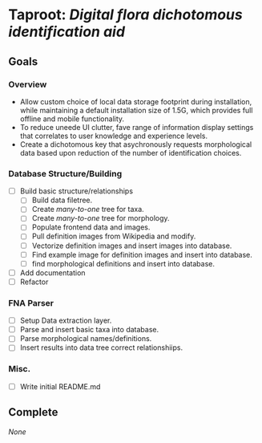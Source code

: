 # Taproot: *Digital flora dichotomous identification aid*

## Goals

### Overview

- Allow custom choice of local data storage footprint during installation, while
maintaining a default installation size of 1.5G, which provides full offline and
mobile functionality.  
- To reduce uneede UI clutter, fave range of information display settings that
correlates to user knowledge and experience levels.  
- Create a dichotomous key that asychronously requests morphological data based
upon reduction of the number of identification choices.  

### Database Structure/Building

- [ ] Build basic structure/relationships  
  - [ ] Build data filetree.  
  - [ ] Create *many-to-one* tree for taxa.  
  - [ ] Create *many-to-one* tree for morphology.  
  - [ ] Populate frontend data and images.  
  - [ ] Pull definition images from Wikipedia and modify.  
  - [ ] Vectorize definition images and insert images into database.  
  - [ ] Find example image for definition images and insert into database.  
  - [ ] find morphological definitions and insert into database.  
- [ ] Add documentation  
- [ ] Refactor  

### FNA Parser

- [ ] Setup Data extraction layer.  
- [ ] Parse and insert basic taxa into database.  
- [ ] Parse morphological names/definitions.  
- [ ] Insert results into data tree correct relationshiips.  

### Misc.

- [ ] Write initial README.md

## Complete

*None*
